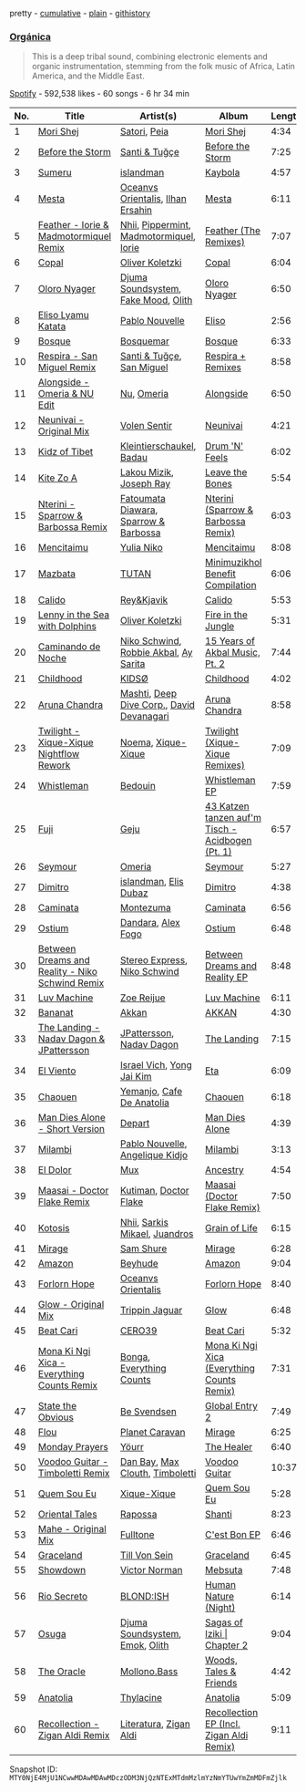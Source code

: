 pretty - [cumulative](/playlists/cumulative/37i9dQZF1DX2pprEpa9URZ.md) - [plain](/playlists/plain/37i9dQZF1DX2pprEpa9URZ) - [githistory](https://github.githistory.xyz/mackorone/spotify-playlist-archive/blob/main/playlists/plain/37i9dQZF1DX2pprEpa9URZ)

### [Orgánica](https://open.spotify.com/playlist/37i9dQZF1DX2pprEpa9URZ)

> This is a deep tribal sound, combining electronic elements and organic instrumentation, stemming from the folk music of Africa, Latin America, and the Middle East.

[Spotify](https://open.spotify.com/user/spotify) - 592,538 likes - 60 songs - 6 hr 34 min

| No. | Title | Artist(s) | Album | Length |
|---|---|---|---|---|
| 1 | [Mori Shej](https://open.spotify.com/track/5MUhD2L9BTIaX9xkMqSnVr) | [Satori](https://open.spotify.com/artist/5nri3hyKmKBGAfvjBi0mK0), [Peia](https://open.spotify.com/artist/7fmsT5hyByIpjzMfgrhTM2) | [Mori Shej](https://open.spotify.com/album/5B8gmAt4y342yBQrJkiJPL) | 4:34 |
| 2 | [Before the Storm](https://open.spotify.com/track/4HFO4JUkrkqNIKh4kwgQpR) | [Santi & Tuğçe](https://open.spotify.com/artist/437O1jQdyOOhIS1M41xQaC) | [Before the Storm](https://open.spotify.com/album/1anaTK4HBkYkwEp5q3jM3j) | 7:25 |
| 3 | [Sumeru](https://open.spotify.com/track/4xFCGg8grxbA3pGYrX1Mcp) | [islandman](https://open.spotify.com/artist/3So3vlAfrEh2FbpvG7sxO4) | [Kaybola](https://open.spotify.com/album/6PNkN7oTTfp0tHN7ZFBCZK) | 4:57 |
| 4 | [Mesta](https://open.spotify.com/track/3HIyzleWbghroY372GMajL) | [Oceanvs Orientalis](https://open.spotify.com/artist/3gNEIgLeknpwkNViU8WAhg), [Ilhan Ersahin](https://open.spotify.com/artist/5aweKNLI0ZyI48q5TmoCxT) | [Mesta](https://open.spotify.com/album/2uDlUnjYwrxwSmeftzqo8G) | 6:11 |
| 5 | [Feather \- Iorie & Madmotormiquel Remix](https://open.spotify.com/track/5cPkKWedtNGlXW4sUdAgvz) | [Nhii](https://open.spotify.com/artist/6doAywRfMwvRw4N6e3LR7X), [Pippermint](https://open.spotify.com/artist/3U05nJox1ck1J6Cgvu9ANF), [Madmotormiquel](https://open.spotify.com/artist/0aiPokyV5CIqT8kmoYoHg1), [Iorie](https://open.spotify.com/artist/1ruewEJphCPPAOSjowo9AH) | [Feather \(The Remixes\)](https://open.spotify.com/album/3aWgeXUCtaij7yq0C9bY2h) | 7:07 |
| 6 | [Copal](https://open.spotify.com/track/6TqYadgz6qObDRYkcQe21L) | [Oliver Koletzki](https://open.spotify.com/artist/1WjBIvYAnZTkTh5UiZNwlR) | [Copal](https://open.spotify.com/album/0cIbZmg4f802O0OvRCEZpn) | 6:04 |
| 7 | [Oloro Nyager](https://open.spotify.com/track/0kkl54s2QMnS0xb91HmyDT) | [Djuma Soundsystem](https://open.spotify.com/artist/5PcCFmsEQz3wWeZ8q5amGF), [Fake Mood](https://open.spotify.com/artist/4yqyJ83ZJGOaqnh9BlqjUn), [Olith](https://open.spotify.com/artist/7rTJ2pDF04GHYdGMU3mYAf) | [Oloro Nyager](https://open.spotify.com/album/7h4IpgcwRxbdcHGRCR2LCH) | 6:50 |
| 8 | [Eliso Lyamu Katata](https://open.spotify.com/track/4sAXWtXJa4XO3oFt9Bhrk0) | [Pablo Nouvelle](https://open.spotify.com/artist/2OIJq28O1lXrZ2x3NGSk8P) | [Eliso](https://open.spotify.com/album/3YJAnKGQpddtp0dSp8YkTD) | 2:56 |
| 9 | [Bosque](https://open.spotify.com/track/48lLbEReLswTVWsZYhhPks) | [Bosquemar](https://open.spotify.com/artist/6GG1iBZgzl6OlPpfY7hyPY) | [Bosque](https://open.spotify.com/album/4HROnq4ngJRmaEfRX5YkRt) | 6:33 |
| 10 | [Respira \- San Miguel Remix](https://open.spotify.com/track/35ghbtx6xt8cSCvJXwUkLF) | [Santi & Tuğçe](https://open.spotify.com/artist/437O1jQdyOOhIS1M41xQaC), [San Miguel](https://open.spotify.com/artist/67FqTi4AEY5O8Xa3i5EAe2) | [Respira + Remixes](https://open.spotify.com/album/63U9HK7VyHXBuxnzhTuFyV) | 8:58 |
| 11 | [Alongside \- Omeria & NU Edit](https://open.spotify.com/track/2lAZJjUyFklZXQK5vDjzbp) | [Nu](https://open.spotify.com/artist/5tY2sa8I11tpMuhU9onQ6e), [Omeria](https://open.spotify.com/artist/0Gn7ZHvOfbvZBxPoknZeYl) | [Alongside](https://open.spotify.com/album/6uCN30Zwc6nqxczXVcNQ36) | 6:50 |
| 12 | [Neunivai \- Original Mix](https://open.spotify.com/track/3jCB8uRUxUjownKn5xaQzE) | [Volen Sentir](https://open.spotify.com/artist/7scXA3hBD8JyGGajVR9q9l) | [Neunivai](https://open.spotify.com/album/5ZGmSUDJLrZKYaHj3vvVn2) | 4:21 |
| 13 | [Kidz of Tibet](https://open.spotify.com/track/6bexT12e03xTtGzBgNe0dE) | [Kleintierschaukel](https://open.spotify.com/artist/1IaccfV9FzIR8Iax4cZ5Fn), [Badau](https://open.spotify.com/artist/1N1rW3pjM2BnVAeuTTLjSU) | [Drum 'N' Feels](https://open.spotify.com/album/5t2hYyJ6Rf0lSTTthWW2h8) | 6:02 |
| 14 | [Kite Zo A](https://open.spotify.com/track/4oxWMQjQLpDZ3UOS0km3JB) | [Lakou Mizik](https://open.spotify.com/artist/2AzO6D2TXB9qEqL6UfUU8r), [Joseph Ray](https://open.spotify.com/artist/4O2IFXgH0FqMSHU4pzpqQX) | [Leave the Bones](https://open.spotify.com/album/30OeYX8aVRKtwzyUS9D1kZ) | 5:54 |
| 15 | [Nterini \- Sparrow & Barbossa Remix](https://open.spotify.com/track/6ZD6KxJrALrxyx0E01Rkgf) | [Fatoumata Diawara](https://open.spotify.com/artist/4G5ZJny3HvX6Il7eHVfnNC), [Sparrow & Barbossa](https://open.spotify.com/artist/3c1sTwL4HuWkrciiKHpnmx) | [Nterini \(Sparrow & Barbossa Remix\)](https://open.spotify.com/album/3WdD0er2Bbwk3xy6hUnVNm) | 6:03 |
| 16 | [Mencitaimu](https://open.spotify.com/track/0pivFXWc9scNbb0HChzrRq) | [Yulia Niko](https://open.spotify.com/artist/3RUNl0j2ISAQdC2Fxhj2q3) | [Mencitaimu](https://open.spotify.com/album/6gfwj35LdW08bmGXxNXvYf) | 8:08 |
| 17 | [Mazbata](https://open.spotify.com/track/3Lg0Kn4AXZCRRYclJWh9ce) | [TUTAN](https://open.spotify.com/artist/5tWW4zktUzz1kstvxZ2MMc) | [Minimuzikhol Benefit Compilation](https://open.spotify.com/album/3vOUDYcIWNLFAZzeWvwZQ9) | 6:06 |
| 18 | [Calido](https://open.spotify.com/track/7BG0uaqYbhpq4ZjYDURkf6) | [Rey&Kjavik](https://open.spotify.com/artist/0R7kz98b2zjiuU3AffoeYz) | [Calido](https://open.spotify.com/album/4Q6skYgXLAI7Cgs6ddw6xN) | 5:53 |
| 19 | [Lenny in the Sea with Dolphins](https://open.spotify.com/track/3T1kFqevhSk1AvF72lf3VL) | [Oliver Koletzki](https://open.spotify.com/artist/1WjBIvYAnZTkTh5UiZNwlR) | [Fire in the Jungle](https://open.spotify.com/album/0yGRysFayBSC8MZOyFW7ZH) | 5:31 |
| 20 | [Caminando de Noche](https://open.spotify.com/track/4L7g38G0N4RWSdaciFkTdQ) | [Niko Schwind](https://open.spotify.com/artist/4jPpDbD1ERO3zjBon97ECM), [Robbie Akbal](https://open.spotify.com/artist/3LvGzX9zs4GCx44NhOWN1H), [Ay Sarita](https://open.spotify.com/artist/5HifrXbZ6BSp7ATd2S8OxS) | [15 Years of Akbal Music, Pt\. 2](https://open.spotify.com/album/1y2JST2SwbJcG2MCrxvwlT) | 7:44 |
| 21 | [Childhood](https://open.spotify.com/track/017gRJ8IE2WZHWkt3S3XFo) | [KIDSØ](https://open.spotify.com/artist/7qJHwvMJBW2Da8kt79uexr) | [Childhood](https://open.spotify.com/album/2aqZyP9x7G7Sr5B0dJZfmf) | 4:02 |
| 22 | [Aruna Chandra](https://open.spotify.com/track/20qCEmcOcBQC7DS2T70Pz4) | [Mashti](https://open.spotify.com/artist/0c2kLTUTikqUpkRjJOerzf), [Deep Dive Corp.](https://open.spotify.com/artist/2Xn8Gef5Hv2QOWYlXs2gTb), [David Devanagari](https://open.spotify.com/artist/5ht478srSMpYGDtKWMLQO3) | [Aruna Chandra](https://open.spotify.com/album/09jd5geuKV6itKwcvamNEn) | 8:58 |
| 23 | [Twilight \- Xique\-Xique Nightflow Rework](https://open.spotify.com/track/5MW3qryOqGjk2TBtZNloIK) | [Noema](https://open.spotify.com/artist/3jSvMIKT2Eo5mNvYN9ownN), [Xique\-Xique](https://open.spotify.com/artist/5LuhrBhGclMzHlYK4mDLLp) | [Twilight \(Xique\-Xique Remixes\)](https://open.spotify.com/album/36zhPj3eWbQqCrLDnGT7XD) | 7:09 |
| 24 | [Whistleman](https://open.spotify.com/track/386PnZfbszq42M8GprZnVt) | [Bedouin](https://open.spotify.com/artist/5bKdC6382t97Qnpvs81Rqx) | [Whistleman EP](https://open.spotify.com/album/4DsrW4pmJMdYm1QHxfKr70) | 7:59 |
| 25 | [Fuji](https://open.spotify.com/track/7DlIf50uAWVSsf6X8nZ9L8) | [Geju](https://open.spotify.com/artist/33AlE9XaZmnAtfWFhjNL5e) | [43 Katzen tanzen auf'm Tisch \- Acidbogen \(Pt\. 1\)](https://open.spotify.com/album/0mECGpBWS51eKu15I49xd0) | 6:57 |
| 26 | [Seymour](https://open.spotify.com/track/5AzouEvFfanX3ldNVHSv82) | [Omeria](https://open.spotify.com/artist/0Gn7ZHvOfbvZBxPoknZeYl) | [Seymour](https://open.spotify.com/album/6078zrNUWo4oCNus4USYnL) | 5:27 |
| 27 | [Dimitro](https://open.spotify.com/track/0vUB2nn0o2el8Q5Z2Bdf55) | [islandman](https://open.spotify.com/artist/3So3vlAfrEh2FbpvG7sxO4), [Elis Dubaz](https://open.spotify.com/artist/4KUPRBpCJo6FHTsqdakd2x) | [Dimitro](https://open.spotify.com/album/1OnoE2oVTfjoLzqwXSSiBv) | 4:38 |
| 28 | [Caminata](https://open.spotify.com/track/5yNkX0lW8C2ccVN3Q1xRm9) | [Montezuma](https://open.spotify.com/artist/6AgAUwug3IMyaejTUjnkhU) | [Caminata](https://open.spotify.com/album/7Iy8qNYQd5MfCWHEb0mSSl) | 6:56 |
| 29 | [Ostium](https://open.spotify.com/track/3yL7kzJIDk6wkoAVBh0wxH) | [Dandara](https://open.spotify.com/artist/6h2EcimpzT4Ft2t2vfjEt4), [Alex Fogo](https://open.spotify.com/artist/1CytOTz7mCq0dtYEjeLDXR) | [Ostium](https://open.spotify.com/album/7A5NsAUgMhprAD70IHezfN) | 6:48 |
| 30 | [Between Dreams and Reality \- Niko Schwind Remix](https://open.spotify.com/track/3YJIq3N5IQy1hhkmUnt2NM) | [Stereo Express](https://open.spotify.com/artist/3j2zB13syOvCyrkJIomEA2), [Niko Schwind](https://open.spotify.com/artist/4jPpDbD1ERO3zjBon97ECM) | [Between Dreams and Reality EP](https://open.spotify.com/album/2UlAQEGL6LQ0G2KFP4x6e4) | 8:48 |
| 31 | [Luv Machine](https://open.spotify.com/track/3dZkhrOzJGbRRl3dBfJNkp) | [Zoe Reijue](https://open.spotify.com/artist/1u2Q2N54HeeqBWncVUrqtF) | [Luv Machine](https://open.spotify.com/album/5cWSMyNz7Klrqatz2j5Ln3) | 6:11 |
| 32 | [Bananat](https://open.spotify.com/track/69NmsHtvnzA6sMu1bEAFcA) | [Akkan](https://open.spotify.com/artist/2CA2ypghZh6RCxJdPOQ4Ze) | [AKKAN](https://open.spotify.com/album/0M3aMQR1HYyFZgHzqbc9c3) | 4:30 |
| 33 | [The Landing \- Nadav Dagon & JPattersson](https://open.spotify.com/track/5BmOeZnWcFejkiUsdIRgpl) | [JPattersson](https://open.spotify.com/artist/3Rn7rHuGSE7KzIwVFz2qHK), [Nadav Dagon](https://open.spotify.com/artist/0KEW5NLCT0ZXGrwgWJxaQU) | [The Landing](https://open.spotify.com/album/65jdNET1pQoq35hAb6FXep) | 7:15 |
| 34 | [El Viento](https://open.spotify.com/track/2JqDN350J5Ldv08Coi31Z3) | [Israel Vich](https://open.spotify.com/artist/6gWRPpUuV4FoXcRFIu3OAA), [Yong Jai Kim](https://open.spotify.com/artist/6EmHBMBurb9mY1dWqW3qrD) | [Eta](https://open.spotify.com/album/6LJI7ED8PSSVJmcC5k7x4L) | 6:09 |
| 35 | [Chaouen](https://open.spotify.com/track/6l6W4XpKfRTINBJBHphdHT) | [Yemanjo](https://open.spotify.com/artist/20rsBY890yu3Jms9QHTg7N), [Cafe De Anatolia](https://open.spotify.com/artist/2sSSGlRMfz4ZEcw4rw0m0v) | [Chaouen](https://open.spotify.com/album/54UNY80YDJ1FmAkhlNReJk) | 6:18 |
| 36 | [Man Dies Alone \- Short Version](https://open.spotify.com/track/06uE6yOg0nc1HFTJWOhFYJ) | [Depart](https://open.spotify.com/artist/5Mqcuj649T5GFhMGlaNGHy) | [Man Dies Alone](https://open.spotify.com/album/3UMqCv5HqtHjRCTl4DAoPQ) | 4:39 |
| 37 | [Milambi](https://open.spotify.com/track/6Bg9rnY8OXQZOG79lCveyu) | [Pablo Nouvelle](https://open.spotify.com/artist/2OIJq28O1lXrZ2x3NGSk8P), [Angelique Kidjo](https://open.spotify.com/artist/51qUDJb5AtQX6jIL4VJx6M) | [Milambi](https://open.spotify.com/album/4D4QOUYRQ98dXcmNHAAS7q) | 3:13 |
| 38 | [El Dolor](https://open.spotify.com/track/5cm8VSk6Iqkp8F1cB2S0Iu) | [Mux](https://open.spotify.com/artist/0nqq006Uo7RuKoKdmLAOkE) | [Ancestry](https://open.spotify.com/album/6oMwy9QzP1FzbKhR6BWABP) | 4:54 |
| 39 | [Maasai \- Doctor Flake Remix](https://open.spotify.com/track/5G2pbqhXrpVbGOYoWaz04J) | [Kutiman](https://open.spotify.com/artist/0sDJfnuudhMaEmFPvALK2e), [Doctor Flake](https://open.spotify.com/artist/5DZr9dQj9KPd62WuMeIPqK) | [Maasai \(Doctor Flake Remix\)](https://open.spotify.com/album/4cysb3VUt41H4YmApVHN9Q) | 7:50 |
| 40 | [Kotosis](https://open.spotify.com/track/2eXznFTqDfPzXnplvl1is5) | [Nhii](https://open.spotify.com/artist/6doAywRfMwvRw4N6e3LR7X), [Sarkis Mikael](https://open.spotify.com/artist/5bdaeSGBTGVLdu1oC2qIMl), [Juandros](https://open.spotify.com/artist/34tjnA6Wfgotxy9B3FQaEk) | [Grain of Life](https://open.spotify.com/album/3vGBaof9Le3GLWPpUTN5cg) | 6:15 |
| 41 | [Mirage](https://open.spotify.com/track/79HMJ5AO1qCA4JLZAsrM5j) | [Sam Shure](https://open.spotify.com/artist/51YmUpitluHsvMTXJ2rsiN) | [Mirage](https://open.spotify.com/album/6XbjotcFUn4IhsYqqYm47B) | 6:28 |
| 42 | [Amazon](https://open.spotify.com/track/1shr9FbwrECsQ3i9hJtz5y) | [Beyhude](https://open.spotify.com/artist/65orViGnlMcbptdIGceZzo) | [Amazon](https://open.spotify.com/album/2c3Jig1ItqfgOFQLwT0b9z) | 9:04 |
| 43 | [Forlorn Hope](https://open.spotify.com/track/1Xs3LqFit5BSZPrGyxJBYw) | [Oceanvs Orientalis](https://open.spotify.com/artist/3gNEIgLeknpwkNViU8WAhg) | [Forlorn Hope](https://open.spotify.com/album/4HsVqD7Kd3nWAmeXFDHWTx) | 8:40 |
| 44 | [Glow \- Original Mix](https://open.spotify.com/track/7qkxPq8XJ2cbWlDueS3cnH) | [Trippin Jaguar](https://open.spotify.com/artist/6Fxw93ezsZRlLdYWxyHqO0) | [Glow](https://open.spotify.com/album/66rzlNkBJjNYwGkVXRNOv6) | 6:48 |
| 45 | [Beat Cari](https://open.spotify.com/track/4m4rGSD65TJeFqeA4CGcCT) | [CERO39](https://open.spotify.com/artist/1B6UFfDLZPbLl1rpOmHmi0) | [Beat Cari](https://open.spotify.com/album/5ALK0sedYEwpTi7cKuBGua) | 5:32 |
| 46 | [Mona Ki Ngi Xica \- Everything Counts Remix](https://open.spotify.com/track/0cFjfyfL6mVRb0dQn2XLBw) | [Bonga](https://open.spotify.com/artist/0I6bdBR4Q7uoc3HI1OgI8C), [Everything Counts](https://open.spotify.com/artist/6989AtiGTOvptl9xyAWQIG) | [Mona Ki Ngi Xica \(Everything Counts Remix\)](https://open.spotify.com/album/2SuKOpLD4bk74dJzeXQDa5) | 7:31 |
| 47 | [State the Obvious](https://open.spotify.com/track/6WVvJAAzcrcYJhimrjqEIh) | [Be Svendsen](https://open.spotify.com/artist/4BaLB5aiExO29BEGVUisru) | [Global Entry 2](https://open.spotify.com/album/69LMoWpK2ruprvAdiFPwSm) | 7:49 |
| 48 | [Flou](https://open.spotify.com/track/6srLB9vOq6BxQmxYAVH0xy) | [Planet Caravan](https://open.spotify.com/artist/1vL80BIxkjefhlD5Gc88r5) | [Mirage](https://open.spotify.com/album/3q7mbrmrkvkmAJNz9aRW1h) | 6:25 |
| 49 | [Monday Prayers](https://open.spotify.com/track/6G4JWB0ddvIa5NyXDS8EjU) | [Yöurr](https://open.spotify.com/artist/1Zt82Ejt6v5R7zzySu8A1n) | [The Healer](https://open.spotify.com/album/56k8RCEIgpstCxRkHmg3kJ) | 6:40 |
| 50 | [Voodoo Guitar \- Timboletti Remix](https://open.spotify.com/track/73dICB4SbDjpD4ShzTyLM1) | [Dan Bay](https://open.spotify.com/artist/1E9ev9hZVmtmeFkS3ZAyyw), [Max Clouth](https://open.spotify.com/artist/7EHVLFAxz7VPpkyUqEt4y1), [Timboletti](https://open.spotify.com/artist/4i0bLWWYQMI3P1KFrTWsHG) | [Voodoo Guitar](https://open.spotify.com/album/1fvW1MQTnRPKT0xqE5cKzI) | 10:37 |
| 51 | [Quem Sou Eu](https://open.spotify.com/track/303M6GvGo8DGx1niNv1pVS) | [Xique\-Xique](https://open.spotify.com/artist/5LuhrBhGclMzHlYK4mDLLp) | [Quem Sou Eu](https://open.spotify.com/album/29cY1BkBQwyZEh3QlotmtL) | 5:28 |
| 52 | [Oriental Tales](https://open.spotify.com/track/1ljBBK6uIhjuxmL7etHP39) | [Rapossa](https://open.spotify.com/artist/0FtVISUJUZSWPU4LGeovTM) | [Shanti](https://open.spotify.com/album/6CLfLgYKumgb703dvio9Ak) | 8:23 |
| 53 | [Mahe \- Original Mix](https://open.spotify.com/track/1FcjPH0eyBwrCV4JVjizQV) | [Fulltone](https://open.spotify.com/artist/56SDkyON4gWd6NmWoWx8HT) | [C'est Bon EP](https://open.spotify.com/album/1axe1SjMSKq0DVjGwAEHCt) | 6:46 |
| 54 | [Graceland](https://open.spotify.com/track/4blmNPKr7Nkfaj6GDAKU5P) | [Till Von Sein](https://open.spotify.com/artist/5gRHhAWRxjeshuTGcFfEkI) | [Graceland](https://open.spotify.com/album/389FTo58PpF3FBb8rh7IlV) | 6:45 |
| 55 | [Showdown](https://open.spotify.com/track/6G6ScMNc9FBe9zUI0eaEW8) | [Victor Norman](https://open.spotify.com/artist/3R3CgKhPdCWFnE3ISN8zS9) | [Mebsuta](https://open.spotify.com/album/48FdcFx5xhoOjIY60OihXV) | 7:48 |
| 56 | [Rio Secreto](https://open.spotify.com/track/6Dtmck4yTQkCEjnOhKfOBh) | [BLOND:ISH](https://open.spotify.com/artist/6zsJjoCtL1WByG0VsuFWzR) | [Human Nature \(Night\)](https://open.spotify.com/album/6HqvZTY7Gmp0pIub9JfkXi) | 6:14 |
| 57 | [Osuga](https://open.spotify.com/track/2IiYV4muGj5HVGPRASTRpJ) | [Djuma Soundsystem](https://open.spotify.com/artist/5PcCFmsEQz3wWeZ8q5amGF), [Emok](https://open.spotify.com/artist/0n7N0GtNzbN6xgx7J14pWg), [Olith](https://open.spotify.com/artist/7rTJ2pDF04GHYdGMU3mYAf) | [Sagas of Iziki \| Chapter 2](https://open.spotify.com/album/32Ojr7lP5QCCSKp3uXdKES) | 9:04 |
| 58 | [The Oracle](https://open.spotify.com/track/0HcuetqlzCA2yDfhKuWrxz) | [Mollono.Bass](https://open.spotify.com/artist/27j5PRcPefcI6q8as58zWF) | [Woods, Tales & Friends](https://open.spotify.com/album/3Z9EKeISsOLgsfdMNZbUO4) | 4:42 |
| 59 | [Anatolia](https://open.spotify.com/track/636ieo1frTLl9XvQwalG1o) | [Thylacine](https://open.spotify.com/artist/5If5Tdg66Q5X3L57G7A6Pn) | [Anatolia](https://open.spotify.com/album/6dITVz5ayEYI52QZ6Oy8rq) | 5:09 |
| 60 | [Recollection \- Zigan Aldi Remix](https://open.spotify.com/track/0SAjLXaOeCjGYJPFJmkJ6q) | [Literatura](https://open.spotify.com/artist/50Nc8VBlHSdkoUyzJtDmnc), [Zigan Aldi](https://open.spotify.com/artist/5nNJbOr2phyzj0KvIv7HL1) | [Recollection EP \(Incl\. Zigan Aldi Remix\)](https://open.spotify.com/album/4qi7HeM3CAQDUzyZjhccyX) | 9:11 |

Snapshot ID: `MTY0NjE4MjU1NCwwMDAwMDAwMDczODM3NjQzNTExMTdmMzlmYzNmYTUwYmZmMDFmZjlk`
